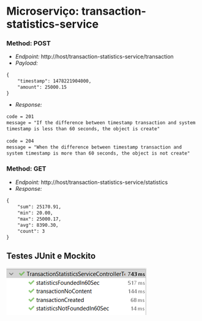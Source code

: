 # Microserviço: transaction-statistics-service

### Method: POST
* *Endpoint:* http://host/transaction-statistics-service/transaction
* *Payload:* 
```json5
{
    "timestamp": 1478221904000,
    "amount": 25000.15
}
```
* *Response:*
```
code = 201
message = "If the difference between timestamp transaction and system timestamp is less than 60 seconds, the object is create"

code = 204
message = "When the difference between timestamp transaction and system timestamp is more than 60 seconds, the object is not create"
```

### Method: GET
* *Endpoint:* http://host/transaction-statistics-service/statistics
* *Response:* 
```json5
{
    "sum": 25170.91,
    "min": 20.00,
    "max": 25000.17,
    "avg": 8390.30,
    "count": 3
}
```



## Testes JUnit e Mockito
![alt text](https://github.com/danillorcb/transaction-statistics-service/blob/master/images/junit.PNG "Testes JUnit e Mockito")
            
